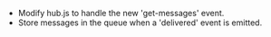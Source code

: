 - Modify hub.js to handle the new 'get-messages' event.
- Store messages in the queue when a 'delivered' event is emitted.
